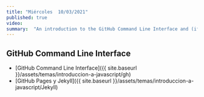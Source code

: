 ```yaml
---
title: "Miércoles  10/03/2021"
published: true
video: 
summary:  "An introduction to the GitHub Command Line Interface and (if time allows) to the static site generator Jekyll"  
---
```



## GitHub Command Line Interface

* [GitHub Command Line Interface]({{ site.baseurl }}/assets/temas/introduccion-a-javascript/gh)
* [GitHub Pages y Jekyll]({{ site.baseurl }}/assets/temas/introduccion-a-javascript/Jekyll)